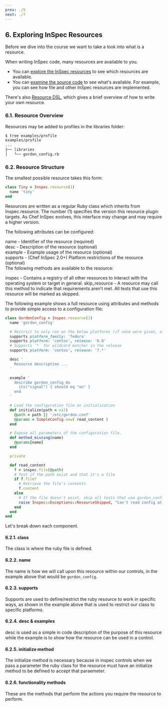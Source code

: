 ```yaml
---
prev: ./5
next: ./7
---
```


## 6. Exploring InSpec Resources

Before we dive into the course we want to take a look into what is a resource.

When writing InSpec code, many resources are available to you.

* You can [explore the InSpec resources](https://www.inspec.io/docs/reference/resources/) to see which resources are available.
* You can [examine the source code](https://github.com/inspec/inspec/tree/master/lib/inspec/resources) to see what's available. For example, you can see how file and other InSpec resources are implemented.

There's also [Resource DSL](https://www.inspec.io/docs/reference/dsl_resource/), which gives a brief overview of how to write your own resource.



### 6.1. Resource Overview

Resources may be added to profiles in the libraries folder:
```bash
$ tree examples/profile
examples/profile
...
├── libraries
│   └── gordon_config.rb
```


### 6.2. Resource Structure
The smallest possible resource takes this form:

```ruby
class Tiny < Inspec.resource(1)
  name 'tiny'
end
```

Resources are written as a regular Ruby class which inherits from Inspec.resource. The number (1) specifies the version this resource plugin targets. As Chef InSpec evolves, this interface may change and may require a higher version.

The following attributes can be configured:

name - Identifier of the resource (required)  
desc - Description of the resource (optional)  
example - Example usage of the resource (optional)  
supports - (Chef InSpec 2.0+) Platform restrictions of the resource (optional)  
The following methods are available to the resource:

inspec - Contains a registry of all other resources to interact with the operating system or target in general.
skip_resource - A resource may call this method to indicate that requirements aren’t met. All tests that use this resource will be marked as skipped.

The following example shows a full resource using attributes and methods to provide simple access to a configuration file:
```ruby
class GordonConfig < Inspec.resource(1)
  name 'gordon_config'

  # Restrict to only run on the below platforms (if none were given, all OS's supported)
  supports platform_family: 'fedora'
  supports platform: 'centos', release: '6.9'
  # Supports `*` for wildcard matcher in the release
  supports platform: 'centos', release: '7.*'

  desc '
    Resource description ...
  '

  example '
    describe gordon_config do
      its("signal") { should eq "on" }
    end
  '

  # Load the configuration file on initialization
  def initialize(path = nil)
    @path = path || '/etc/gordon.conf'
    @params = SimpleConfig.new( read_content )
  end

  # Expose all parameters of the configuration file.
  def method_missing(name)
    @params[name]
  end

  private

  def read_content
    f = inspec.file(@path)
    # Test if the path exist and that it's a file
    if f.file?
      # Retrieve the file's contents
      f.content
    else
      # If the file doesn't exist, skip all tests that use gordon_config
      raise Inspec::Exceptions::ResourceSkipped, "Can't read config at #{@path}"
    end
  end
end
```

Let's break down each component.

#### 6.2.1. class
The class is where the ruby file is defined.
#### 6.2.2. name
The name is how we will call upon this resource within our controls, in the example above that would be `gordon_config`.
#### 6.2.3. supports
Supports are used to define/restrict the ruby resource to work in specific ways, as shown in the example above that is used to restrict our class to specific platforms.
#### 6.2.4. desc & examples
desc is used as a simple in code description of the purpose of this resource while the example is to show how the resource can be used in a control.
#### 6.2.5. initialize method
The initialize method is necessary because in inspec controls when we pass a parameter the ruby class for the resource must have an initialize method to be defined to accept that paraemeter.
#### 6.2.6. functionality methods
These are the methods that perform the actions you require the resource to perform.
